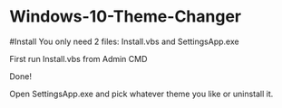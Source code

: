 # Windows-10-Theme-Changer

#Install
You only need 2 files: Install.vbs and SettingsApp.exe

First run Install.vbs from Admin CMD

Done!

Open SettingsApp.exe and pick whatever theme you like or uninstall it.
